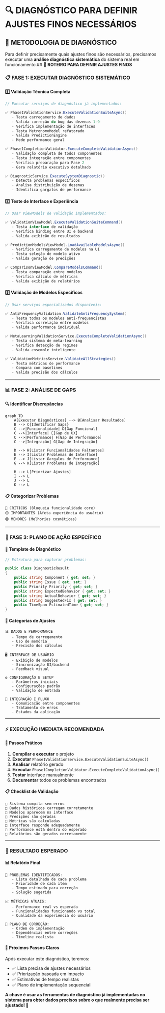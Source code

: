 # 🔍 **DIAGNÓSTICO PARA DEFINIR AJUSTES FINOS NECESSÁRIOS**

## 🎯 **METODOLOGIA DE DIAGNÓSTICO**

Para definir precisamente quais ajustes finos são necessários, precisamos executar uma **análise diagnóstica sistemática** do sistema real em funcionamento.## 🎯 **ROTEIRO PARA DEFINIR AJUSTES FINOS**

### **📋 FASE 1: EXECUTAR DIAGNÓSTICO SISTEMÁTICO**

#### **1️⃣ Validação Técnica Completa**
```csharp
// Executar serviços de diagnóstico já implementados:

✅ Phase1ValidationService.ExecuteValidationSuiteAsync()
   - Testa carregamento de dados
   - Valida correção do bug das dezenas 1-9
   - Verifica implementação de interfaces
   - Testa MetronomoModel refatorado
   - Valida PredictionEngine
   - Mede performance geral

✅ Phase1CompletionValidator.ExecuteCompleteValidationAsync()
   - Validação completa de todos componentes
   - Testa integração entre componentes
   - Verifica preparação para Fase 2
   - Gera relatório executivo detalhado

✅ DiagnosticService.ExecuteSystemDiagnostic()
   - Detecta problemas específicos
   - Analisa distribuição de dezenas
   - Identifica gargalos de performance
```

#### **2️⃣ Teste de Interface e Experiência**
```csharp
// Usar ViewModels de validação implementados:

✅ ValidationViewModel.ExecuteValidationSuiteCommand()
   - Testa interface de validação
   - Verifica binding entre UI e backend
   - Valida exibição de resultados

✅ PredictionModelsViewModel.LoadAvailableModelsAsync()
   - Verifica carregamento de modelos na UI
   - Testa seleção de modelo ativo
   - Valida geração de predições

✅ ComparisonViewModel.CompareModelsCommand()
   - Testa comparação entre modelos
   - Verifica cálculo de métricas
   - Valida exibição de relatórios
```

#### **3️⃣ Validação de Modelos Específicos**
```csharp
// Usar serviços especializados disponíveis:

✅ AntiFrequencyValidation.ValidateAntiFrequencySystem()
   - Testa todos os modelos anti-frequencistas
   - Verifica correlação entre modelos
   - Valida performance individual

✅ MetaLearningValidationService.ExecuteCompleteValidationAsync()
   - Testa sistema de meta-learning
   - Verifica detecção de regimes
   - Valida ensemble inteligente

✅ ValidationMetricsService.ValidateAllStrategies()
   - Testa métricas de performance
   - Compara com baselines
   - Valida precisão dos cálculos
```

---

### **📊 FASE 2: ANÁLISE DE GAPS**

#### **🔍 Identificar Discrepâncias**
```mermaid
graph TD
    A[Executar Diagnósticos] --> B[Analisar Resultados]
    B --> C{Identificar Gaps}
    C -->|Funcionalidade| D[Gap Funcional]
    C -->|Interface| E[Gap de UX]
    C -->|Performance| F[Gap de Performance]
    C -->|Integração| G[Gap de Integração]
    
    D --> H[Listar Funcionalidades Faltantes]
    E --> I[Listar Problemas de Interface]
    F --> J[Listar Gargalos de Performance]
    G --> K[Listar Problemas de Integração]
    
    H --> L[Priorizar Ajustes]
    I --> L
    J --> L
    K --> L
```

#### **📋 Categorizar Problemas**
```
🔴 CRÍTICOS (Bloqueia funcionalidade core)
🟡 IMPORTANTES (Afeta experiência do usuário)
🟢 MENORES (Melhorias cosméticas)
```

---

### **🎯 FASE 3: PLANO DE AÇÃO ESPECÍFICO**

#### **📝 Template de Diagnóstico**
```csharp
// Estrutura para capturar problemas:

public class DiagnosticResult
{
    public string Component { get; set; }
    public string Issue { get; set; }
    public Priority Priority { get; set; }
    public string ExpectedBehavior { get; set; }
    public string ActualBehavior { get; set; }
    public string SuggestedFix { get; set; }
    public TimeSpan EstimatedTime { get; set; }
}
```

#### **🔧 Categorias de Ajustes**
```
📊 DADOS E PERFORMANCE
   - Tempo de carregamento
   - Uso de memória
   - Precisão dos cálculos

🖥️ INTERFACE DE USUÁRIO
   - Exibição de modelos
   - Sincronização UI/backend
   - Feedback visual

⚙️ CONFIGURAÇÃO E SETUP
   - Parâmetros iniciais
   - Configurações padrão
   - Validação de entrada

🔗 INTEGRAÇÃO E FLUXO
   - Comunicação entre componentes
   - Tratamento de erros
   - Estados da aplicação
```

---

### **⚡ EXECUÇÃO IMEDIATA RECOMENDADA**

#### **🚀 Passos Práticos**
1. **Compilar e executar** o projeto
2. **Executar** `Phase1ValidationService.ExecuteValidationSuiteAsync()`
3. **Analisar** relatório gerado
4. **Executar** `Phase1CompletionValidator.ExecuteCompleteValidationAsync()`
5. **Testar** interface manualmente
6. **Documentar** todos os problemas encontrados

#### **📋 Checklist de Validação**
```
□ Sistema compila sem erros
□ Dados históricos carregam corretamente
□ Modelos aparecem na interface
□ Predições são geradas
□ Métricas são calculadas
□ Interface responde adequadamente
□ Performance está dentro do esperado
□ Relatórios são gerados corretamente
```

---

### **🎊 RESULTADO ESPERADO**

#### **📊 Relatório Final**
```
🎯 PROBLEMAS IDENTIFICADOS:
   - Lista detalhada de cada problema
   - Prioridade de cada item
   - Tempo estimado para correção
   - Solução sugerida

📈 MÉTRICAS ATUAIS:
   - Performance real vs esperada
   - Funcionalidades funcionando vs total
   - Qualidade da experiência do usuário

🔧 PLANO DE CORREÇÃO:
   - Ordem de implementação
   - Dependências entre correções
   - Timeline realista
```

#### **🎯 Próximos Passos Claros**
Após executar este diagnóstico, teremos:
- ✅ Lista precisa de ajustes necessários
- ✅ Priorização baseada em impacto
- ✅ Estimativas de tempo realistas
- ✅ Plano de implementação sequencial

**A chave é usar as ferramentas de diagnóstico já implementadas no sistema para obter dados precisos sobre o que realmente precisa ser ajustado! 🚀**